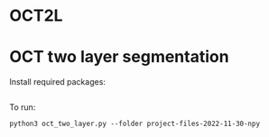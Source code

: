 # OCT2L

# OCT two layer segmentation

Install required packages:
```

``` 

To run:
```
python3 oct_two_layer.py --folder project-files-2022-11-30-npy

```
